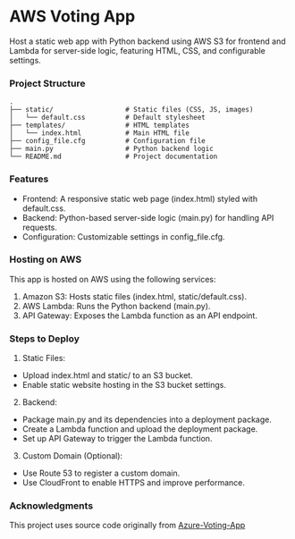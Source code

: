 # AWS Voting App
Host a static web app with Python backend using AWS S3 for frontend and Lambda for server-side logic, featuring HTML, CSS, and configurable settings.

### Project Structure
```
.
├── static/                  # Static files (CSS, JS, images)
│   └── default.css          # Default stylesheet
├── templates/               # HTML templates
│   └── index.html           # Main HTML file
├── config_file.cfg          # Configuration file
├── main.py                  # Python backend logic
└── README.md                # Project documentation
```

### Features
* Frontend: A responsive static web page (index.html) styled with default.css.
* Backend: Python-based server-side logic (main.py) for handling API requests.
* Configuration: Customizable settings in config_file.cfg.

### Hosting on AWS
This app is hosted on AWS using the following services:
1. Amazon S3: Hosts static files (index.html, static/default.css).
2. AWS Lambda: Runs the Python backend (main.py).
3. API Gateway: Exposes the Lambda function as an API endpoint.

### Steps to Deploy
1. Static Files:
* Upload index.html and static/ to an S3 bucket.
* Enable static website hosting in the S3 bucket settings.
2. Backend:
* Package main.py and its dependencies into a deployment package.
* Create a Lambda function and upload the deployment package.
* Set up API Gateway to trigger the Lambda function.
3. Custom Domain (Optional):
* Use Route 53 to register a custom domain.
* Use CloudFront to enable HTTPS and improve performance.

### Acknowledgments
This project uses source code originally from [Azure-Voting-App](https://github.com/ceteongvanness/azure-voting-app)
